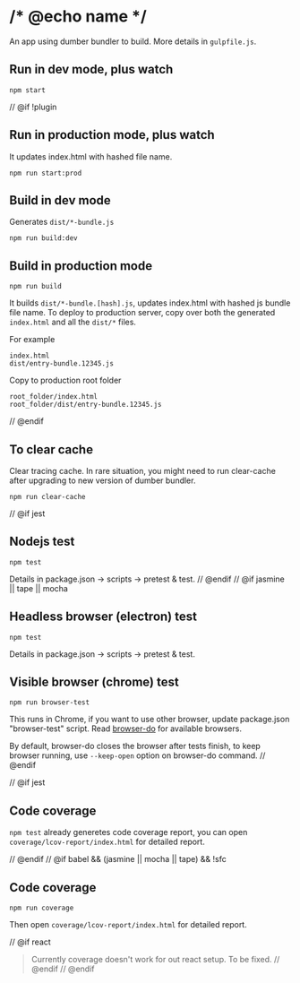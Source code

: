 # /* @echo name */

An app using dumber bundler to build. More details in `gulpfile.js`.

## Run in dev mode, plus watch

    npm start

// @if !plugin
## Run in production mode, plus watch

It updates index.html with hashed file name.

    npm run start:prod

## Build in dev mode

Generates `dist/*-bundle.js`

    npm run build:dev

## Build in production mode

    npm run build

It builds `dist/*-bundle.[hash].js`, updates index.html with hashed js bundle file name. To deploy to production server, copy over both the generated `index.html` and all the `dist/*` files.

For example
```
index.html
dist/entry-bundle.12345.js
```
Copy to production root folder
```
root_folder/index.html
root_folder/dist/entry-bundle.12345.js
```
// @endif
## To clear cache

Clear tracing cache. In rare situation, you might need to run clear-cache after upgrading to new version of dumber bundler.

    npm run clear-cache

// @if jest
## Nodejs test

    npm test

Details in package.json -> scripts -> pretest & test.
// @endif
// @if jasmine || tape || mocha
## Headless browser (electron) test

    npm test

Details in package.json -> scripts -> pretest & test.

## Visible browser (chrome) test

    npm run browser-test

This runs in Chrome, if you want to use other browser, update package.json "browser-test" script. Read [browser-do](https://github.com/3cp/browser-do) for available browsers.

By default, browser-do closes the browser after tests finish, to keep browser running, use `--keep-open` option on browser-do command.
// @endif

// @if jest
## Code coverage

`npm test` already generetes code coverage report, you can open `coverage/lcov-report/index.html` for detailed report.

// @endif
// @if babel && (jasmine || mocha || tape) && !sfc
## Code coverage

    npm run coverage

Then open `coverage/lcov-report/index.html` for detailed report.

// @if react
> Currently coverage doesn't work for out react setup. To be fixed.
// @endif
// @endif
